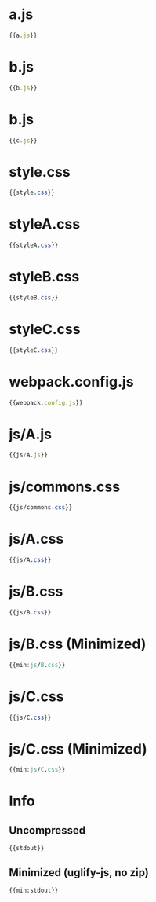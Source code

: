 
# a.js

``` javascript
{{a.js}}
```

# b.js

``` javascript
{{b.js}}
```

# b.js

``` javascript
{{c.js}}
```

# style.css

``` css
{{style.css}}
```

# styleA.css

``` css
{{styleA.css}}
```

# styleB.css

``` css
{{styleB.css}}
```

# styleC.css

``` css
{{styleC.css}}
```

# webpack.config.js

``` javascript
{{webpack.config.js}}
```

# js/A.js

``` javascript
{{js/A.js}}
```

# js/commons.css

``` css
{{js/commons.css}}
```

# js/A.css

``` css
{{js/A.css}}
```

# js/B.css

``` css
{{js/B.css}}
```

# js/B.css (Minimized)

``` css
{{min:js/B.css}}
```

# js/C.css

``` css
{{js/C.css}}
```

# js/C.css (Minimized)

``` css
{{min:js/C.css}}
```

# Info

## Uncompressed

```
{{stdout}}
```

## Minimized (uglify-js, no zip)

```
{{min:stdout}}
```